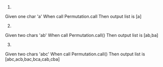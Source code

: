
1.
  Given one char 'a'
  When call Permutation.call
  Then output list is [a]

2.
  Given two chars 'ab'
  When call Permutation.call()
  Then output list is [ab,ba]

3.
  Given two chars 'abc'
  When call Permutation.call()
  Then output list is [abc,acb,bac,bca,cab,cba]